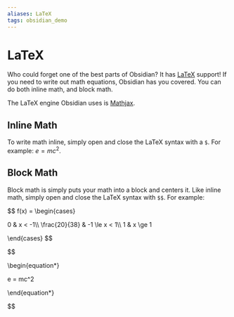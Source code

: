 ```yaml
---
aliases: LaTeX
tags: obsidian_demo
---
```


# LaTeX

Who could forget one of the best parts of Obsidian? It has [LaTeX](https://www.overleaf.com/learn/latex/Mathematical_expressions) support! If you need to write out math equations, Obsidian has you covered. You can do both inline math, and block math.

The LaTeX engine Obsidian uses is [Mathjax](http://docs.mathjax.org/en/latest/basic/mathjax.html).

## Inline Math

To write math inline, simply open and close the LaTeX syntax with a `$`. For example: $e = mc^2$.

## Block Math

Block math is simply puts your math into a block and centers it. Like inline math, simply open and close the LaTeX syntax with `$$`. For example:

$$
f(x) = \begin{cases}

0 & x < -1\\\\
\frac{20}{38} & -1 \le x < 1\\\\
1 & x \ge 1

\end{cases}
$$

$$

\begin{equation*}

e = mc^2

\end{equation*}

$$